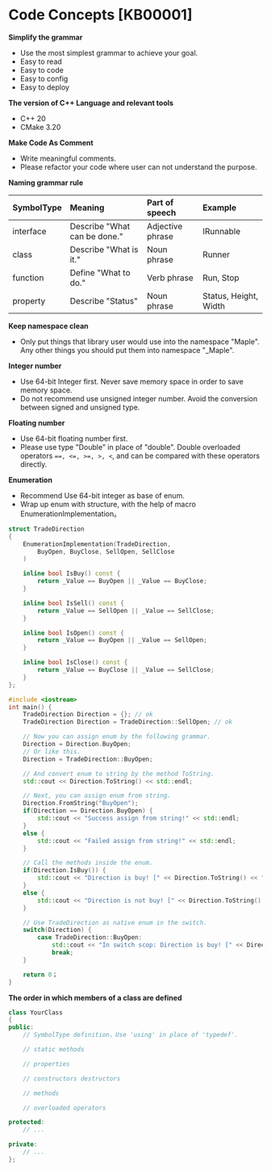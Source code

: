﻿
# Code Concepts [KB00001]

**Simplify the grammar**

- Use the most simplest grammar to achieve your goal.
- Easy to read
- Easy to code
- Easy to config
- Easy to deploy

**The version of C++ Language and relevant tools**

- C++ 20
- CMake 3.20

**Make Code As Comment**
- Write meaningful comments.
- Please refactor your code where user can not understand the purpose. 

**Naming grammar rule**

  | SymbolType      | Meaning                      | Part of speech   | Example               |
  |:----------|:-----------------------------|:-----------------|:----------------------|
  | interface | Describe "What can be done." | Adjective phrase | IRunnable             |
  | class     | Describe "What is it."       | Noun phrase      | Runner                |
  | function  | Define "What to do."         | Verb phrase      | Run, Stop             |
  |  property | Describe "Status"            | Noun phrase      | Status, Height, Width |

**Keep namespace clean**

- Only put things that library user would use into the namespace "Maple". 
  Any other things you should put them into namespace "_Maple".


**Integer number**
    
- Use 64-bit Integer first. Never save memory space in order to save memory space.
- Do not recommend use unsigned integer number. Avoid the conversion between signed and unsigned type.

**Floating number**

- Use 64-bit floating number first.
- Please use type "Double" in place of "double". Double overloaded operators `==, <=, >=, >, <`, 
  and can be compared with these operators directly.

**Enumeration**

- Recommend Use 64-bit integer as base of enum.
- Wrap up enum with structure, with the help of macro EnumerationImplementation。

```C++
struct TradeDirection
{
    EnumerationImplementation(TradeDirection, 
        BuyOpen, BuyClose, SellOpen, SellClose
    )

    inline bool IsBuy() const {
        return _Value == BuyOpen || _Value == BuyClose;
    }

    inline bool IsSell() const {
        return _Value == SellOpen || _Value == SellClose;
    }

    inline bool IsOpen() const {
        return _Value == BuyOpen || _Value == SellOpen;
    }

    inline bool IsClose() const {
        return _Value == BuyClose || _Value == SellClose;
    }
};

#include <iostream>
int main() {
    TradeDirection Direction = {}; // ok
    TradeDirection Direction = TradeDirection::SellOpen; // ok

    // Now you can assign enum by the following grammar.
    Direction = Direction.BuyOpen; 
    // Or like this.
    Direction = TradeDirection::BuyOpen;

    // And convert enum to string by the method ToString.
    std::cout << Direction.ToString() << std::endl;

    // Next, you can assign enum from string.
    Direction.FromString("BuyOpen");
    if(Direction == Direction.BuyOpen) {
        std::cout << "Success assign from string!" << std::endl;
    }
    else {
        std::cout << "Failed assign from string!" << std::endl;
    }

    // Call the methods inside the enum.
    if(Direction.IsBuy()) {
        std::cout << "Direction is buy! [" << Direction.ToString() << "]" << std::endl;
    }
    else {
        std::cout << "Direction is not buy! [" << Direction.ToString() << "]" << std::endl;
    }

    // Use TradeDirection as native enum in the switch.
    switch(Direction) {   
        case TradeDirection::BuyOpen:
            std::cout << "In switch scop: Direction is buy! [" << Direction.ToString() << "]" << std::endl;
            break;
    }

    return 0；
}
```

**The order in which members of a class are defined**

```c++
class YourClass 
{
public:
    // SymbolType definition，Use 'using' in place of 'typedef'.

    // static methods

    // properties

    // constructors destructors

    // methods

    // overloaded operators

protected:
    // ...

private:
    // ...
};
```
